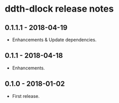 # ddth-dlock release notes

## 0.1.1.1 - 2018-04-19

- Enhancements & Update dependencies.


## 0.1.1 - 2018-04-18

- Enhancements.


## 0.1.0 - 2018-01-02

- First release.
